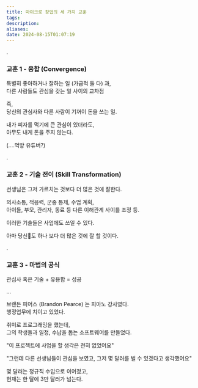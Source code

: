 ```yaml
---
title: 마이크로 창업의 세 가지 교훈
tags: 
description: 
aliases: 
date: 2024-08-15T01:07:19
---
```


.

### 교훈 1 - 융합 (Convergence)

특별히 좋아하거나 잘하는 일 (가급적 둘 다) 과,  
다른 사람들도 관심을 갖는 일 사이의 교차점  

즉,   
당신의 관심사와 다른 사람이 기꺼이 돈을 쓰는 일.  

내가 피자를 먹기에 큰 관심이 있더라도,  
아무도 내게 돈을 주지 않는다.  

(....먹방 유튜버?)  

.  

### 교훈 2 - 기술 전이 (Skill Transformation)

선생님은 그저 가르치는 것보다 더 많은 것에 잘한다.  

의사소통, 적응력, 군중 통제, 수업 계획,   
아이들, 부모, 관리자, 동료 등 다른 이해관계 사이를 조정 등.  

이러한 기술들은 사업에도 쓰일 수 있다.  

아마 당신도 하나 보다 더 많은 것에 잘 할 것이다.  

.  

### 교훈 3 - 마법의 공식

관심사 혹은 기술 + 유용함 = 성공  

...  

브랜든 피어스 (Brandon Pearce) 는 피아노 강사였다.  
행정업무에 치이고 있었다.  

취미로 프로그래밍을 했는데,   
그의 학생들과 일정, 수납을 돕는 소프트웨어를 만들었다.  

"이 프로젝트에 사업을 할 생각은 전혀 없었어요"  

"그런데 다른 선생님들이 관심을 보였고, 그저 몇 달러를 벌 수 있겠다고 생각했어요"  

몇 달러는 정규직 수입으로 이어졌고,  
현재는 한 달에 3만 달러가 넘는다.  



